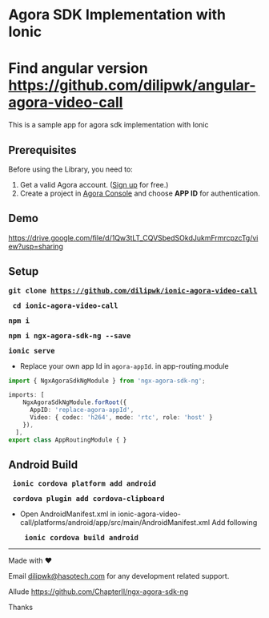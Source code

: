 # Agora SDK Implementation with Ionic

# Find angular version https://github.com/dilipwk/angular-agora-video-call


This is a sample app for agora sdk implementation with Ionic


## Prerequisites
Before using the Library, you need to:

1. Get a valid Agora account. ([Sign up](https://sso.agora.io/en/signup) for free.)
2. Create a project in [Agora Console](https://console.agora.io/) and choose **APP ID** for authentication.


## Demo 
https://drive.google.com/file/d/1Qw3tLT_CQVSbedSOkdJukmFrmrcpzcTg/view?usp=sharing

## Setup 
<strong><pre>git clone https://github.com/dilipwk/ionic-agora-video-call</pre></strong>
<strong><pre> cd ionic-agora-video-call </pre></strong>
<strong><pre> npm i </pre></strong>
<strong><pre>npm i ngx-agora-sdk-ng --save </pre></strong>
<strong><pre>ionic serve</pre></strong>
 
* Replace your own app Id in `agora-appId`. in app-routing.module
```ts
import { NgxAgoraSdkNgModule } from 'ngx-agora-sdk-ng';

imports: [
    NgxAgoraSdkNgModule.forRoot({
      AppID: 'replace-agora-appId',
      Video: { codec: 'h264', mode: 'rtc', role: 'host' }
    }),
  ],
export class AppRoutingModule { }
```

## Android Build
<strong><pre> ionic cordova platform add android </pre></strong>
<strong><pre> cordova plugin add cordova-clipboard </pre></strong>
* Open AndroidManifest.xml in ionic-agora-video-call/platforms/android/app/src/main/AndroidManifest.xml 
Add following 
    <uses-permission android:name="android.permission.CAMERA" />
    <uses-permission android:name="android.permission.MODIFY_AUDIO_SETTINGS" />
    <uses-permission android:name="android.permission.RECORD_AUDIO" />
<strong><pre> ionic cordova build android </pre></strong>

------------
Made with ❤️

Email dilipwk@hasotech.com for any development related support.

Allude https://github.com/ChapterII/ngx-agora-sdk-ng


Thanks